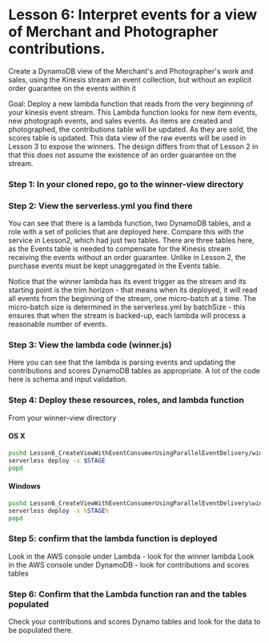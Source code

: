 # Lesson 6: Interpret events for a view of Merchant and Photographer contributions.

Create a DynamoDB view of the Merchant's and Photographer's work and sales, using the Kinesis stream an event collection, but without an explicit order guarantee on the events within it

Goal: Deploy a new lambda function that reads from the very beginning of your kinesis event stream.  This Lambda function looks for new item events, new photograph events, and sales events.
As items are created and photographed, the contributions table will be updated.  As they are sold, the scores table is updated.  This data view of the raw events will be used in Lesson 3 to expose the winners.  The design differs from that of Lesson 2 in that this does not assume the existence of an order guarantee on the stream.

### Step 1: In your cloned repo, go to the winner-view directory

### Step 2: View the serverless.yml you find there
You can see that there is a lambda function, two DynamoDB tables, and a role with a set of policies that are deployed here.  Compare this with the service in Lesson2, which had just two tables.  There are three tables here, as the Events table is needed to compensate for the Kinesis stream receiving the events without an order guarantee.  Unlike in Lesson 2, the purchase events must be kept unaggregated in the Events table.

Notice that the winner lambda has its event trigger as the stream and its starting point is the trim horizon - that means when its deployed, it will read all events from the beginning of the stream, one micro-batch at a time.  The micro-batch size is determined in the serverless.yml by batchSize - this ensures that when the stream is backed-up, each lambda will process a reasonable number of events.

### Step 3: View the lambda code (winner.js)
Here you can see that the lambda is parsing events and updating the contributions and scores DynamoDB tables as appropriate.  A lot of the code here is schema and input validation.

### Step 4: Deploy these resources, roles, and lambda function

From your winner-view directory


#### OS X

```sh
pushd Lesson6_CreateViewWithEventConsumerUsingParallelEventDelivery/winner-api
serverless deploy -s $STAGE
popd
```

#### Windows

```bat
pushd Lesson6_CreateViewWithEventConsumerUsingParallelEventDelivery\winner-api
serverless deploy -s %STAGE%
popd
```

### Step 5: confirm that the lambda function is deployed

Look in the AWS console under Lambda - look for the winner lambda
Look in the AWS console under DynamoDB - look for contributions and scores tables

### Step 6: Confirm that the Lambda function ran and the tables populated

Check your contributions and scores Dynamo tables and look for the data to be populated there.

